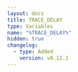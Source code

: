 ```yaml
---
layout: docs
title: TRACE_DELAY
type: Variables
name: "%TRACE_DELAY%"
hidden: true
changelog:
  - type: Added
    version: v0.12.1
---
```

